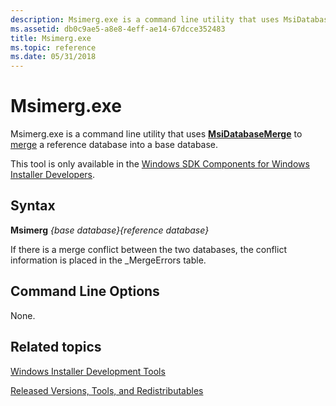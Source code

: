 ```yaml
---
description: Msimerg.exe is a command line utility that uses MsiDatabaseMerge to merge a reference database into a base database.
ms.assetid: db0c9ae5-a8e8-4eff-ae14-67dcce352483
title: Msimerg.exe
ms.topic: reference
ms.date: 05/31/2018
---
```


# Msimerg.exe

Msimerg.exe is a command line utility that uses [**MsiDatabaseMerge**](/windows/desktop/api/Msiquery/nf-msiquery-msidatabasemergea) to [merge](merges-and-transforms.md) a reference database into a base database.

This tool is only available in the [Windows SDK Components for Windows Installer Developers](platform-sdk-components-for-windows-installer-developers.md).

## Syntax

**Msimerg** *{base database}{reference database}*

If there is a merge conflict between the two databases, the conflict information is placed in the \_MergeErrors table.

## Command Line Options

None.

## Related topics

<dl> <dt>

[Windows Installer Development Tools](windows-installer-development-tools.md)
</dt> <dt>

[Released Versions, Tools, and Redistributables](released-versions-tools-and-redistributables.md)
</dt> </dl>

 

 



